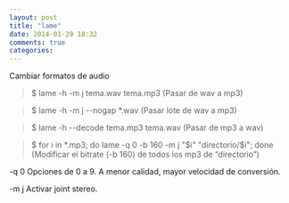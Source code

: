 ```yaml
---
layout: post
title: "lame"
date: 2014-01-29 18:32
comments: true
categories: 
---
```

Cambiar formatos de audio

>$ lame -h -m j tema.wav tema.mp3  (Pasar de wav a mp3)

>$ lame -h -m j --nogap *.wav (Pasar lote de wav a mp3)

>$ lame -h --decode tema.mp3 tema.wav     (Pasar de mp3 a wav)

>$ for i in *.mp3; do lame -q 0 -b 160 -m j "$i" "directorio/$i"; done (Modificar el bitrate (-b 160) de todos los mp3 de “directorio”)

-q 0	Opciones de 0 a 9. A menor calidad, mayor velocidad de conversión.

-m j	Activar joint stereo.

